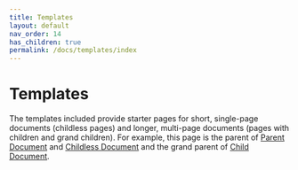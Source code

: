 ```yaml
---
title: Templates
layout: default
nav_order: 14
has_children: true
permalink: /docs/templates/index
---
```



# Templates
The templates included provide starter pages for short, single-page documents (childless pages) and longer, multi-page documents (pages with children and grand children). For example, this page is the parent of [Parent Document](parent-document-template) and [Childless Document](childless-document-template) and the grand parent of [Child Document](child-document-template).